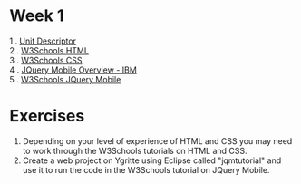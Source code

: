 # Week 1

1 . [Unit Descriptor](https://www.sqa.org.uk/files/hn/H17J34.pdf)
<br>2 . [W3Schools HTML](http://www.w3schools.com/html/)
<br>3 . [W3Schools CSS](http://www.w3schools.com/css/)
<br>4 . [JQuery Mobile Overview - IBM](http://www.ibm.com/developerworks/library/wa-jqmobile/)
<br>5 . [W3Schools JQuery Mobile](http://www.w3schools.com/jquerymobile/default.asp)
# Exercises 
1. Depending on your level of experience of HTML and CSS you may need to work through the W3Schools tutorials on HTML and CSS. 
2. Create a web project on Ygritte using Eclipse called "jqmtutorial" and use it to run the code in the W3Schools tutorial on JQuery Mobile. 
